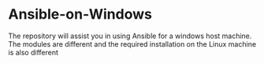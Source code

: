 # Ansible-on-Windows
The repository will assist you in using Ansible for a windows host machine. The modules are different and the required installation on the Linux machine is also different
